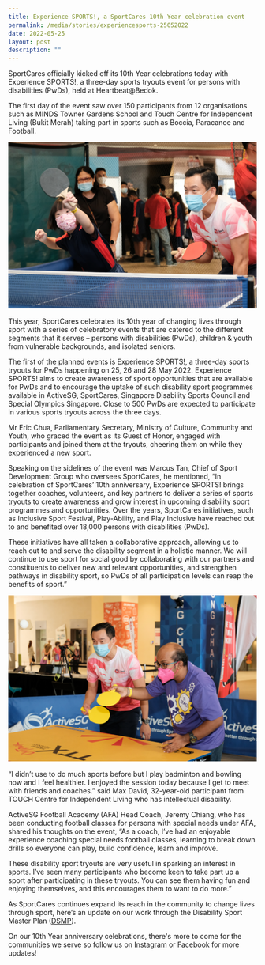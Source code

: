 ```yaml
---
title: Experience SPORTS!, a SportCares 10th Year celebration event
permalink: /media/stories/experiencesports-25052022
date: 2022-05-25
layout: post
description: ""
---
```

SportCares officially kicked off its 10th Year celebrations today with Experience SPORTS!, a three-day sports tryouts event for persons with disabilities (PwDs), held at Heartbeat@Bedok. 

The first day of the event saw over 150 participants from 12 organisations such as MINDS Towner Gardens School and Touch Centre for Independent Living (Bukit Merah) taking part in sports such as Boccia, Paracanoe  and Football. 

![](/images/ES_25May2022.jpg)

This year, SportCares celebrates its 10th year of changing lives through sport with a series of celebratory events that are catered to the different segments that it serves – persons with disabilities (PwDs), children & youth from vulnerable backgrounds, and isolated seniors.

The first of the planned events is Experience SPORTS!, a three-day sports tryouts for PwDs happening on 25, 26 and 28 May 2022. Experience SPORTS! aims to create awareness of sport opportunities that are available for PwDs and to encourage the uptake of such disability sport programmes available in ActiveSG, SportCares, Singapore Disability Sports Council and Special Olympics Singapore. Close to 500 PwDs are expected to participate in various sports tryouts across the three days. 

Mr Eric Chua, Parliamentary Secretary, Ministry of Culture, Community and Youth, who graced the event as its Guest of Honor, engaged with participants and joined them at the tryouts, cheering them on while they experienced a new sport.  

Speaking on the sidelines of the event was Marcus Tan, Chief of Sport Development Group who oversees SportCares, he mentioned, “In celebration of SportCares’ 10th anniversary, Experience SPORTS! brings together coaches, volunteers, and key partners to deliver a series of sports tryouts to create awareness and grow interest in upcoming disability sport programmes and opportunities. Over the years, SportCares initiatives, such as Inclusive Sport Festival, Play-Ability, and Play Inclusive have reached out to and benefited over 18,000 persons with disabilities (PwDs). 

These initiatives have all taken a collaborative approach, allowing us to reach out to and serve the disability segment in a holistic manner. We will continue to use sport for social good by collaborating with our partners and constituents to deliver new and relevant opportunities, and strengthen pathways in disability sport, so PwDs of all participation levels can reap the benefits of sport.”

![](/images/ES2_25May2022.jpg)

“I didn’t use to do much sports before but I play badminton and bowling now and I feel healthier. I enjoyed the session today because I get to meet with friends and coaches.” said Max David, 32-year-old participant from TOUCH Centre for Independent Living who has intellectual disability. 

ActiveSG Football Academy (AFA) Head Coach, Jeremy Chiang, who has been conducting football classes for persons with special needs under AFA, shared his thoughts on the event, “As a coach, I’ve had an enjoyable experience coaching special needs football classes, learning to break down drills so everyone can play, build confidence, learn and improve. 

These disability sport tryouts are very useful in sparking an interest in sports. I’ve seen many participants who become keen to take part up a sport after participating in these tryouts. You can see them having fun and enjoying themselves, and this encourages them to want to do more.”

As SportCares continues expand its reach in the community to change lives through sport, here’s an update on our work through the Disability Sport Master Plan ([DSMP](/files/Update%20on%20DSMP_25%20May%202022.pdf)).

On our 10th Year anniversary celebrations, there's more to come for the communities we serve so follow us on [Instagram](https://www.instagram.com/sportcares/) or [Facebook](https://www.facebook.com/SportCaresSG) for more updates!